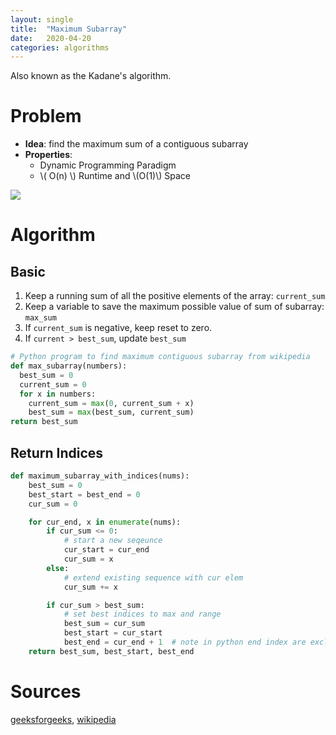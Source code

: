 ```yaml
---
layout: single
title:  "Maximum Subarray"
date:   2020-04-20
categories: algorithms
---
```

Also known as the Kadane's algorithm.

# Problem
- **Idea**: find the maximum sum of a contiguous subarray
- **Properties**:
  - Dynamic Programming Paradigm
  - \\( O(n) \\) Runtime and \\(O(1)\\) Space

![](https://media.geeksforgeeks.org/wp-content/cdn-uploads/kadane-Algorithm.png)

# Algorithm
## Basic
1. Keep a running sum of all the positive elements of the array: `current_sum`
2. Keep a variable to save the maximum possible value of sum of subarray: `max_sum`
3. If `current_sum` is negative, keep reset to zero.
4. If `current > best_sum`, update `best_sum`

```python
# Python program to find maximum contiguous subarray from wikipedia
def max_subarray(numbers):
  best_sum = 0
  current_sum = 0
  for x in numbers:
    current_sum = max(0, current_sum + x)
    best_sum = max(best_sum, current_sum)
return best_sum
```
## Return Indices
```python
def maximum_subarray_with_indices(nums):
    best_sum = 0
    best_start = best_end = 0
    cur_sum = 0

    for cur_end, x in enumerate(nums):
        if cur_sum <= 0:
            # start a new seqeunce
            cur_start = cur_end
            cur_sum = x
        else:
            # extend existing sequence with cur elem
            cur_sum += x

        if cur_sum > best_sum:
            # set best indices to max and range
            best_sum = cur_sum
            best_start = cur_start
            best_end = cur_end + 1  # note in python end index are exclusive
    return best_sum, best_start, best_end
```

# Sources
[geeksforgeeks](https://www.geeksforgeeks.org/largest-sum-contiguous-subarray/), [wikipedia](https://en.wikipedia.org/wiki/Maximum_subarray_problem)
